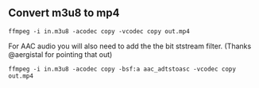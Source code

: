 ## Convert m3u8 to mp4
```
ffmpeg -i in.m3u8 -acodec copy -vcodec copy out.mp4
```
For AAC audio you will also need to add the the bit ststream filter. (Thanks @aergistal for pointing that out)
```
ffmpeg -i in.m3u8 -acodec copy -bsf:a aac_adtstoasc -vcodec copy out.mp4
```
